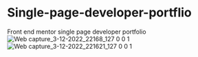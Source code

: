 # Single-page-developer-portflio
Front end mentor single page developer portfolio
![Web capture_3-12-2022_22168_127 0 0 1](https://user-images.githubusercontent.com/98533498/205463297-e4a6cfd6-c49c-42ce-af7b-d480ff2e48cf.jpeg)
![Web capture_3-12-2022_221621_127 0 0 1](https://user-images.githubusercontent.com/98533498/205463300-a09baec9-278c-45f2-b8fc-c87f944763d1.jpeg)
